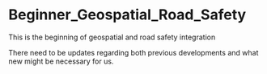 # Beginner_Geospatial_Road_Safety
This is the beginning of geospatial and road safety integration

There need to be updates regarding both previous developments and what new might be necessary for us.
